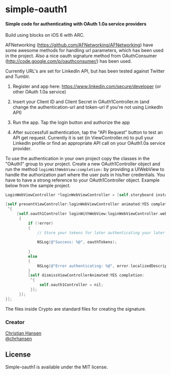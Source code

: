simple-oauth1
=============

#### Simple code for authenticating with OAuth 1.0a service providers
Build using blocks on iOS 6 with ARC.

AFNetworking (https://github.com/AFNetworking/AFNetworking) have some awesome methods for handling url parameters, which has been used in the project. Also a nice oauth signature method from OAuthConsumer (http://code.google.com/p/oauthconsumer/) has been used.

Currently URL's are set for LinkedIn API, but has been tested against Twitter and Tumblr.

1. Register and app here: https://www.linkedin.com/secure/developer (or other OAuth 1.0a service) 

2. Insert your Client ID and Client Secret in OAuth1Controller.m (and change the authentication-url and token-url if you're not using LinkedIn API)

4. Run the app. Tap the login button and authorize the app

5. After successfull authentication, tap the "API Request" button to test an API get request. Currently it is set (in ViewController.m) to pull your LinkedIn profile or find an appropriate API call on your OAuth1.0a service provider.

To use the authentication in your own project copy the classes in the "OAuth1" group to your project. Create a new OAuth1Controller object and run the method
```loginWithWebView:completion:``` by providing a UIWebView to handle the authorization part where the user puts in his/her credentials. You have to have a strong reference to your OAuth1Controller object. Example below from the sample project.

``` objective-c
LoginWebViewController *loginWebViewController = [self.storyboard instantiateViewControllerWithIdentifier:@"loginWebViewController"];

[self presentViewController:loginWebViewController animated:YES completion:
 ^{
     [self.oauth1Controller loginWithWebView:loginWebViewController.webView completion:^(NSDictionary *oauthTokens, NSError *error)
      {
          if (!error)
          {
              // Store your tokens for later authenticating your later requests, consider storing the tokens in the Keychain
              
              NSLog(@"Success: %@", oauthTokens);
              
          }
          else
          {
              NSLog(@"Error authenticating: %@", error.localizedDescription);
          }
          [self dismissViewControllerAnimated:YES completion:
           ^{
               self.oauth1Controller = nil;
           }];
      }];
}];
```
The files inside Crypto are standard files for creating the signature. 


### Creator

[Christian Hansen](http://github.com/christian-hansen)  
[@chrhansen](https://twitter.com/chrhansen)

## License

Simple-oauth1 is available under the MIT license.